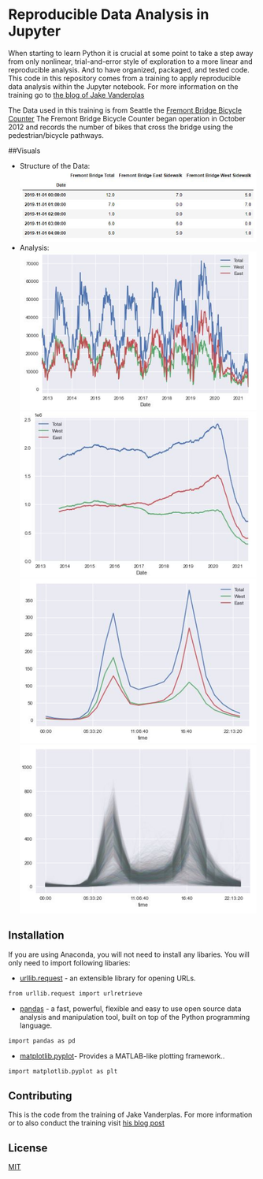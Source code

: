 # Reproducible Data Analysis in Jupyter

When starting to learn Python it is crucial at some point to take a step away from only nonlinear, trial-and-error style of exploration to a more linear and reproducible analysis. And to have organized, packaged, and tested code. This code in this repository comes from a training to apply reproducible data analysis within the Jupyter notebook. For more information on the training go to [the blog of Jake Vanderplas](http://jakevdp.github.io/blog/2017/03/03/reproducible-data-analysis-in-jupyter/)

The Data used in this training is from Seattle the [Fremont Bridge Bicycle Counter](https://data.seattle.gov/Transportation/Fremont-Bridge-Bicycle-Counter/65db-xm6k)
The Fremont Bridge Bicycle Counter began operation in October 2012 and records the number of bikes that cross the bridge using the pedestrian/bicycle pathways.

##Visuals
- Structure of the Data:  
![Structure of the data](./visuals/Data.JPG "Structure of the Data")  
- Analysis:  
![Visual 1](./visuals/visual1.JPG)  
![Visual 2](./visuals/visual2.JPG)  
![Visual 3](./visuals/visual3.JPG)  
![Visual 4](./visuals/visual4.JPG)  

## Installation

If you are using Anaconda, you will not need to install any libaries. You will only need to import following libaries:
- [urllib.request](https://docs.python.org/3/library/urllib.request.html) - an extensible library for opening URLs. 
```bash
from urllib.request import urlretrieve
```
- [pandas](https://docs.python.org/3/library/urllib.request.html) - a fast, powerful, flexible and easy to use open source data analysis and manipulation tool, built on top of the Python programming language.
```bash
import pandas as pd
```
- [matplotlib.pyplot](https://matplotlib.org/2.0.2/api/pyplot_api.html)- Provides a MATLAB-like plotting framework..

```bash
import matplotlib.pyplot as plt
```

## Contributing
This is the code from the training of Jake Vanderplas. For more information or to also conduct the training visit [his blog post](http://jakevdp.github.io/blog/2017/03/03/reproducible-data-analysis-in-jupyter/)

## License
[MIT](https://choosealicense.com/licenses/mit/)
